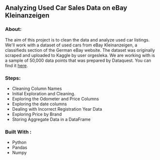 ## Analyzing Used Car Sales Data on eBay Kleinanzeigen

### About:

The aim of this project is to clean the data and analyze used car listings.  We'll work with a dataset of used cars from eBay Kleinanzeigen, a classifieds section of the German eBay website. The dataset was originally scraped and uploaded to Kaggle by user orgesleka. We are working with is a sample of 50,000 data points that was prepared by Dataquest.  You can find it [here](https://data.world/data-society/used-cars-data).

### Steps:

 * Cleaning Column Names
 * Initial Exploration and Cleaning.
 * Exploring the Odometer and Price Columns
 * Exploring the date columns
 * Dealing with Incorrect Registration Year Data
 * Exploring Price by Brand
 * Storing Aggregate Data in a DataFrame

### Built With :

 * Python 
 * Pandas
 * Numpy

